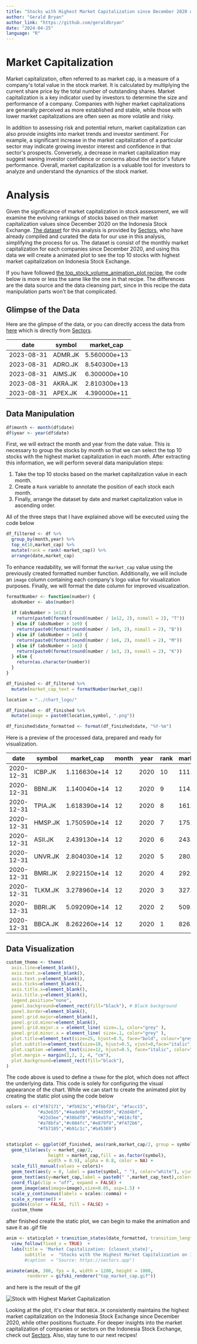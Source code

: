 ```yaml
---
title: "Stocks with Highest Market Capitalization since December 2020 on Indonesia Stock Exchange"
author: "Gerald Bryan"
author_link: "https://github.com/geraldbryan"
date: "2024-04-25"
language: "R"
---
```


# Market Capitalization

Market capitalization, often referred to as market cap, is a measure of a company's total value in the stock market. It is calculated by multiplying the current share price by the total number of outstanding shares. Market capitalization is a key indicator used by investors to determine the size and performance of a company. Companies with higher market capitalizations are generally perceived as more established and stable, while those with lower market capitalizations are often seen as more volatile and risky.

In addition to assessing risk and potential return, market capitalization can also provide insights into market trends and investor sentiment. For example, a significant increase in the market capitalization of a particular sector may indicate growing investor interest and confidence in that sector's prospects. Conversely, a decrease in market capitalization may suggest waning investor confidence or concerns about the sector's future performance. Overall, market capitalization is a valuable tool for investors to analyze and understand the dynamics of the stock market.

# Analysis

Given the significance of market capitalization in stock assessment, we will examine the evolving rankings of stocks based on their market capitalization values since December 2020 on the Indonesia Stock Exchange. [The dataset](../dataset/historical_marketcap.csv) for this analysis is provided by [Sectors](https://sectors.app), who have already compiled and curated the data for our use in this analysis, simplifying the process for us. The dataset is consist of the monthly market capitalization for each companies since December 2020, and using this data we will create a animated plot to see the top 10 stocks with highest market capitalization on Indonesia Stock Exchange.

If you have followed [the top_stock_volume_animation_plot recipe](./00_top_stock_volume_animation_plot.md), the code below is more or less the same like the one in that recipe. The differences are the data source and the data cleansing part, since in this recipe the data manipulation parts won't be that complicated. 

## Glimpse of the Data

Here are the glimpse of the data, or you can directly access the data from [here](../dataset/historical_marketcap.csv) which is directly from [Sectors](https://sectors.app).

|  date        | symbol  | market_cap   |
| ------------ | ------- | ------------ |
| 2023-08-31   | ADMR.JK | 5.560000e+13	|
| 2023-08-31   | ADRO.JK | 8.540300e+13 |
| 2023-08-31   | AIMS.JK | 6.300000e+10 |
| 2023-08-31   | AKRA.JK | 2.810300e+13	|
| 2023-08-31   | APEX.JK | 4.390000e+11	|

## Data Manipulation

```r
df$month <- month(df$date)
df$year <- year(df$date)
```

First, we will extract the month and year from the date value. This is necessary to group the stocks by month so that we can select the top 10 stocks with the highest market capitalization in each month. After extracting this information, we will perform several data manipulation steps:

1. Take the top 10 stocks based on the market capitalization value in each month.
2. Create a `Rank` variable to annotate the position of each stock each month.
3. Finally, arrange the dataset by date and market capitalization value in ascending order.

All of the three steps that I have explained above will be executed using the code below

```r
df_filtered <- df %>% 
  group_by(month,year) %>% 
  top_n(10,market_cap) %>%
  mutate(rank = rank(-market_cap)) %>% 
  arrange(date,market_cap)
```

To enhance readability, we will format the `market_cap` value using the previously created formatted number function. Additionally, we will include an `image` column containing each company's logo value for visualization purposes. Finally, we will format the date column for improved visualization.

```r
formatNumber <- function(number) {
  absNumber <- abs(number)
  
  if (absNumber > 1e12) {
    return(paste0(format(round(number / 1e12, 2), nsmall = 2), "T"))
  } else if (absNumber > 1e9) {
    return(paste0(format(round(number / 1e9, 2), nsmall = 2), "B"))
  } else if (absNumber > 1e6) {
    return(paste0(format(round(number / 1e6, 2), nsmall = 2), "M"))
  } else if (absNumber > 1e3) {
    return(paste0(format(round(number / 1e3, 2), nsmall = 2), "K"))
  } else {
    return(as.character(number))
  }
}

df_finished <- df_filtered %>%
  mutate(market_cap_text = formatNumber(market_cap))

location = "../chart_logo/"

df_finished <- df_finished %>% 
  mutate(image = paste0(location,symbol, ".png"))

df_finished$date_formatted <- format(df_finished$date, "%Y-%m")
```

Here is a preview of the processed data, prepared and ready for visualization.

|  date        | symbol  | market_cap   | month | year | rank | market_cap_text | image                       |
| ------------ | ------- | ------------ | ----- | ---- | ---- | --------------- | --------------------------- |
| 2020-12-31   | ICBP.JK | 1.116630e+14	| 12    | 2020 | 10   | 111.66T         | "../chart_logo/ICBP.JK.png" |
| 2020-12-31   | BBNI.JK | 1.140040e+14 | 12    | 2020 | 9    | 114.00T         | "../chart_logo/BBNI.JK.png" |
| 2020-12-31   | TPIA.JK | 1.618390e+14 | 12    | 2020 | 8    | 161.84T         | "../chart_logo/TPIA.JK.png" |
| 2020-12-31   | HMSP.JK | 1.750590e+14 | 12    | 2020 | 7    | 175.06T         | "../chart_logo/HMSP.JK.png" |
| 2020-12-31   | ASII.JK | 2.439130e+14 | 12    | 2020 | 6    | 243.91T         | "../chart_logo/ASII.JK.png" |
| 2020-12-31   | UNVR.JK | 2.804030e+14 | 12    | 2020 | 5    | 280.40T         | "../chart_logo/UNVR.JK.png" |
| 2020-12-31   | BMRI.JK | 2.922150e+14 | 12    | 2020 | 4    | 292.21T         | "../chart_logo/BMRI.JK.png" |
| 2020-12-31   | TLKM.JK | 3.278960e+14 | 12    | 2020 | 3    | 327.90T         | "../chart_logo/TLKM.JK.png" |
| 2020-12-31   | BBRI.JK | 5.092090e+14 | 12    | 2020 | 2    | 509.21T         | "../chart_logo/BBRI.JK.png" |
| 2020-12-31   | BBCA.JK | 8.262260e+14 | 12    | 2020 | 1    | 826.23T         | "../chart_logo/BBCA.JK.png" |


## Data Visualization

```r
custom_theme <- theme(
  axis.line=element_blank(),
  axis.text.x=element_blank(),
  axis.text.y=element_blank(),
  axis.ticks=element_blank(),
  axis.title.x=element_blank(),
  axis.title.y=element_blank(),
  legend.position="none",
  panel.background=element_rect(fill="black"), # Black background
  panel.border=element_blank(),
  panel.grid.major=element_blank(),
  panel.grid.minor=element_blank(),
  panel.grid.major.x = element_line( size=.1, color="grey" ),
  panel.grid.minor.x = element_line( size=.1, color="grey" ),
  plot.title=element_text(size=25, hjust=0.5, face="bold", colour="grey", vjust=-1.5, margin=margin(t=2, unit="line")),
  plot.subtitle=element_text(size=18, hjust=0.5, vjust=0,face="italic", color="grey"),
  plot.caption =element_text(size=12, hjust=0.5, face="italic", color="grey"),
  plot.margin = margin(2,2, 2, 4, "cm"),
  plot.background=element_rect(fill="black"),
)
```

The code above is used to define a `theme` for the plot, which does not affect the underlying data. This code is solely for configuring the visual appearance of the chart. While we can start to create the animated plot by creating the static plot using the code below

```r
colors <- c("#f87171", "#fb923c","#fbbf24", "#facc15",
            "#a3e635","#4ade80","#34d399","#2dd4bf",
            "#22d3ee","#38bdf8","#60a5fa","#818cf8",
            "#a78bfa","#c084fc","#e879f9","#f472b6",
            "#fb7185","#b91c1c","#b45309")


staticplot <- ggplot(df_finished, aes(rank,market_cap/2, group = symbol)) +
  geom_tile(aes(y = market_cap/2,
                height = market_cap,fill = as.factor(symbol),
                width = 0.9), alpha = 0.8, color = NA) +
  scale_fill_manual(values = colors)+
  geom_text(aes(y = 0, label = paste(symbol, " "), color="white"), vjust = 0.2, hjust = 1,size=7) +
  geom_text(aes(y=market_cap,label = paste0(" ",market_cap_text),color="white", hjust=0),size=4) +
  coord_flip(clip = "off", expand = FALSE) +
  geom_image(aes(image=image),size=0.05, asp=1.5) +
  scale_y_continuous(labels = scales::comma) +
  scale_x_reverse() +
  guides(color = FALSE, fill = FALSE) +
  custom_theme
```

after finished create the static plot, we can begin to make the animation and save it as .gif file

```r
anim <- staticplot + transition_states(date_formatted, transition_length = 4, state_length = 1) +
  view_follow(fixed_x = TRUE)  +
  labs(title = 'Market Capitalization: {closest_state}',
       subtitle  =  "Stocks with the Highest Market Capitalization on Indonesia Stock Exchange since December 2020")
       #caption  = "Source: https://sectors.app")

animate(anim, 300, fps = 8, width = 1200, height = 1000,
        renderer = gifski_renderer("top_market_cap.gif"))
```

and here is the result of the gif

![Stock with Highest Market Capitalization](../image/top_market_cap.gif)

Looking at the plot, it's clear that `BBCA.JK` consistently maintains the highest market capitalization on the Indonesia Stock Exchange since December 2020, while other positions fluctuate. For deeper insights into the market capitalization of companies or sectors on the Indonesia Stock Exchange, check out [Sectors](https://sectors.app). Also, stay tune to our next recipes!
